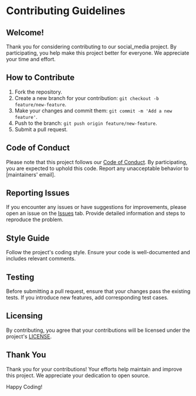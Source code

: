# Contributing Guidelines

## Welcome!

Thank you for considering contributing to our social_media project. By participating, you help make this project better for everyone. We appreciate your time and effort.

## How to Contribute

1. Fork the repository.
2. Create a new branch for your contribution: `git checkout -b feature/new-feature`.
3. Make your changes and commit them: `git commit -m 'Add a new feature'`.
4. Push to the branch: `git push origin feature/new-feature`.
5. Submit a pull request.

## Code of Conduct

Please note that this project follows our [Code of Conduct](CODE_OF_CONDUCT.md). By participating, you are expected to uphold this code. Report any unacceptable behavior to [maintainers' email].

## Reporting Issues

If you encounter any issues or have suggestions for improvements, please open an issue on the [Issues](../../issues) tab. Provide detailed information and steps to reproduce the problem.

## Style Guide

Follow the project's coding style. Ensure your code is well-documented and includes relevant comments.

## Testing

Before submitting a pull request, ensure that your changes pass the existing tests. If you introduce new features, add corresponding test cases.

## Licensing

By contributing, you agree that your contributions will be licensed under the project's [LICENSE](LICENSE).

## Thank You

Thank you for your contributions! Your efforts help maintain and improve this project. We appreciate your dedication to open source.

Happy Coding!
